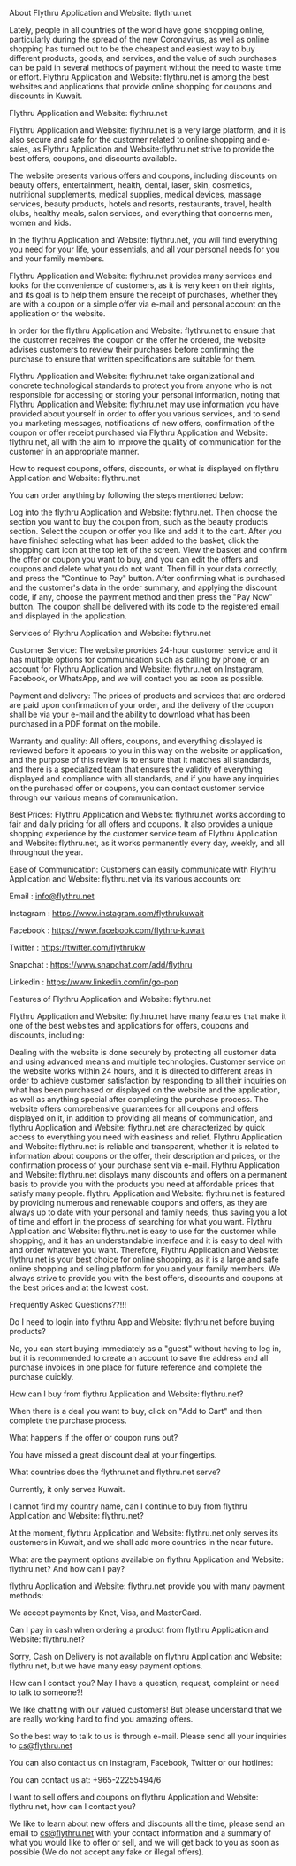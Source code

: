 About Flythru Application and Website: flythru.net

Lately, people in all countries of the world have gone shopping online, particularly during the spread of the new Coronavirus, as well as online shopping has turned out to be the cheapest and easiest way to buy different products, goods, and services, and the value of such purchases can be paid in several methods of payment without the need to waste time or effort. Flythru Application and Website: flythru.net is among the best websites and applications that provide online shopping for coupons and discounts in Kuwait.

 

Flythru Application and Website: flythru.net

Flythru Application and Website: flythru.net is a very large platform, and it is also secure and safe for the customer related to online shopping and e-sales, as Flythru Application and Website:flythru.net strive to provide the best offers, coupons, and discounts available.

The website presents various offers and coupons, including discounts on beauty offers, entertainment, health, dental, laser, skin, cosmetics, nutritional supplements, medical supplies, medical devices, massage services, beauty products, hotels and resorts, restaurants, travel, health clubs, healthy meals, salon services, and everything that concerns men, women and kids.

In the flythru Application and Website: flythru.net, you will find everything you need for your life, your essentials, and all your personal needs for you and your family members.

Flythru Application and Website: flythru.net provides many services and looks for the convenience of customers, as it is very keen on their rights, and its goal is to help them ensure the receipt of purchases, whether they are with a coupon or a simple offer via e-mail and personal account on the application or the website.

In order for the flythru Application and Website: flythru.net to ensure that the customer receives the coupon or the offer he ordered, the website advises customers to review their purchases before confirming the purchase to ensure that written specifications are suitable for them.

Flythru Application and Website: flythru.net take organizational and concrete technological standards to protect you from anyone who is not responsible for accessing or storing your personal information, noting that Flythru Application and Website: flythru.net may use information you have provided about yourself in order to offer you various services, and to send you marketing messages, notifications of new offers, confirmation of the coupon or offer receipt purchased via Flythru Application and Website: flythru.net, all with the aim to improve the quality of communication for the customer in an appropriate manner.

 

How to request coupons, offers, discounts, or what is displayed on flythru Application and Website: flythru.net

You can order anything by following the steps mentioned below:

Log into the flythru Application and Website: flythru.net.
Then choose the section you want to buy the coupon from, such as the beauty products section.
Select the coupon or offer you like and add it to the cart.
After you have finished selecting what has been added to the basket, click the shopping cart icon at the top left of the screen.
View the basket and confirm the offer or coupon you want to buy, and you can edit the offers and coupons and delete what you do not want.
Then fill in your data correctly, and press the "Continue to Pay" button.
After confirming what is purchased and the customer's data in the order summary, and applying the discount code, if any, choose the payment method and then press the "Pay Now" button.
The coupon shall be delivered with its code to the registered email and displayed in the application.
 

Services of Flythru Application and Website: flythru.net

Customer Service: The website provides 24-hour customer service and it has multiple options for communication such as calling by phone, or an account for Flythru Application and Website: flythru.net on Instagram, Facebook, or WhatsApp, and we will contact you as soon as possible.

Payment and delivery: The prices of products and services that are ordered are paid upon confirmation of your order, and the delivery of the coupon shall be via your e-mail and the ability to download what has been purchased in a PDF format on the mobile.

Warranty and quality: All offers, coupons, and everything displayed is reviewed before it appears to you in this way on the website or application, and the purpose of this review is to ensure that it matches all standards, and there is a specialized team that ensures the validity of everything displayed and compliance with all standards, and if you have any inquiries on the purchased offer or coupons, you can contact customer service through our various means of communication.

Best Prices: Flythru Application and Website: flythru.net works according to fair and daily pricing for all offers and coupons. It also provides a unique shopping experience by the customer service team of Flythru Application and Website: flythru.net, as it works permanently every day, weekly, and all throughout the year.

Ease of Communication: Customers can easily communicate with Flythru Application and Website: flythru.net via its various accounts on:

Email         : info@flythru.net

Instagram   : https://www.instagram.com/flythrukuwait

Facebook    : https://www.facebook.com/flythru-kuwait

Twitter       : https://twitter.com/flythrukw

Snapchat    : https://www.snapchat.com/add/flythru

Linkedin     : https://www.linkedin.com/in/go-pon

 

Features of Flythru Application and Website: flythru.net

Flythru Application and Website: flythru.net have many features that make it one of the best websites and applications for offers, coupons and discounts, including:

Dealing with the website is done securely by protecting all customer data and using advanced means and multiple technologies.
Customer service on the website works within 24 hours, and it is directed to different areas in order to achieve customer satisfaction by responding to all their inquiries on what has been purchased or displayed on the website and the application, as well as anything special after completing the purchase process.
The website offers comprehensive guarantees for all coupons and offers displayed on it, in addition to providing all means of communication, and flythru Application and Website: flythru.net are characterized by quick access to everything you need with easiness and relief.
Flythru Application and Website: flythru.net is reliable and transparent, whether it is related to information about coupons or the offer, their description and prices, or the confirmation process of your purchase sent via e-mail.
Flythru Application and Website: flythru.net displays many discounts and offers on a permanent basis to provide you with the products you need at affordable prices that satisfy many people.
flythru Application and Website: flythru.net is featured by providing numerous and renewable coupons and offers, as they are always up to date with your personal and family needs, thus saving you a lot of time and effort in the process of searching for what you want.
Flythru Application and Website: flythru.net is easy to use for the customer while shopping, and it has an understandable interface and it is easy to deal with and order whatever you want.
Therefore, Flythru Application and Website: flythru.net is your best choice for online shopping, as it is a large and safe online shopping and selling platform for you and your family members. We always strive to provide you with the best offers, discounts and coupons at the best prices and at the lowest cost.


 

 

Frequently Asked Questions??!!!

Do I need to login into flythru App and Website: flythru.net before buying products?

No, you can start buying immediately as a "guest" without having to log in, but it is recommended to create an account to save the address and all purchase invoices in one place for future reference and complete the purchase quickly.

How can I buy from flythru Application and Website: flythru.net?

When there is a deal you want to buy, click on "Add to Cart" and then complete the purchase process.

What happens if the offer or coupon runs out?

You have missed a great discount deal at your fingertips.

What countries does the flythru.net and flythru.net serve?

Currently, it only serves Kuwait.

I cannot find my country name, can I continue to buy from flythru Application and Website: flythru.net?

At the moment, flythru Application and Website: flythru.net only serves its customers in Kuwait, and we shall add more countries in the near future.

What are the payment options available on flythru Application and Website: flythru.net? And how can I pay?

flythru Application and Website: flythru.net provide you with many payment methods:

We accept payments by Knet, Visa, and MasterCard.

Can I pay in cash when ordering a product from flythru Application and Website: flythru.net?

Sorry, Cash on Delivery is not available on flythru Application and Website: flythru.net, but we have many easy payment options.

How can I contact you? May I have a question, request, complaint or need to talk to someone?!

We like chatting with our valued customers! But please understand that we are really working hard to find you amazing offers.

So the best way to talk to us is through e-mail. Please send all your inquiries to cs@flythru.net

You can also contact us on Instagram, Facebook, Twitter or our hotlines:

You can contact us at: +965-22255494/6

I want to sell offers and coupons on flythru Application and Website: flythru.net, how can I contact you?

We like to learn about new offers and discounts all the time, please send an email to cs@flythru.net with your contact information and a summary of what you would like to offer or sell, and we will get back to you as soon as possible (We do not accept any fake or illegal offers).
